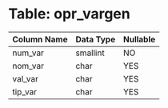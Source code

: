 # Table: opr_vargen

| Column Name | Data Type | Nullable |
|-------------|-----------|----------|
| num_var | smallint | NO |
| nom_var | char | YES |
| val_var | char | YES |
| tip_var | char | YES |
